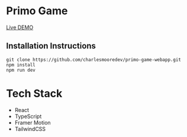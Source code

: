 # Primo Game

[Live DEMO](https://primo-game-webapp.vercel.app/)

## Installation Instructions

```
git clone https://github.com/charlesmooredev/primo-game-webapp.git
npm install
npm run dev
```

# Tech Stack

- React
- TypeScript
- Framer Motion
- TailwindCSS
